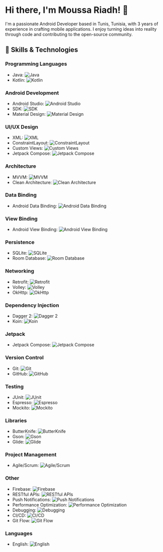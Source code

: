 # Hi there, I'm Moussa Riadh! 👋

I'm a passionate Android Developer based in Tunis, Tunisia, with 3 years of experience in crafting mobile applications. I enjoy turning ideas into reality through code and contributing to the open-source community.

## 🔧 Skills & Technologies

### Programming Languages
- Java: ![Java](https://img.shields.io/badge/Java-Expert-orange?style=for-the-badge&logo=java)
- Kotlin: ![Kotlin](https://img.shields.io/badge/Kotlin-Advanced-green?style=for-the-badge&logo=kotlin)

### Android Development
- Android Studio: ![Android Studio](https://img.shields.io/badge/Android%20Studio-Expert-blue?style=for-the-badge&logo=android)
- SDK: ![SDK](https://img.shields.io/badge/SDK-Expert-blue?style=for-the-badge&logo=android)
- Material Design: ![Material Design](https://img.shields.io/badge/Material%20Design-Advanced-green?style=for-the-badge&logo=material-design)

### UI/UX Design
- XML: ![XML](https://img.shields.io/badge/XML-Expert-orange?style=for-the-badge&logo=xml)
- ConstraintLayout: ![ConstraintLayout](https://img.shields.io/badge/ConstraintLayout-Advanced-green?style=for-the-badge&logo=android)
- Custom Views: ![Custom Views](https://img.shields.io/badge/Custom%20Views-Advanced-green?style=for-the-badge&logo=android)
- Jetpack Compose: ![Jetpack Compose](https://img.shields.io/badge/Jetpack%20Compose-Beginner-lightgrey?style=for-the-badge&logo=android)

### Architecture
- MVVM: ![MVVM](https://img.shields.io/badge/MVVM-Expert-orange?style=for-the-badge&logo=android)
- Clean Architecture: ![Clean Architecture](https://img.shields.io/badge/Clean%20Architecture-Advanced-green?style=for-the-badge&logo=android)

### Data Binding
- Android Data Binding: ![Android Data Binding](https://img.shields.io/badge/Android%20Data%20Binding-Advanced-green?style=for-the-badge&logo=android)

### View Binding
- Android View Binding: ![Android View Binding](https://img.shields.io/badge/Android%20View%20Binding-Advanced-green?style=for-the-badge&logo=android)

### Persistence
- SQLite: ![SQLite](https://img.shields.io/badge/SQLite-Expert-orange?style=for-the-badge&logo=android)
- Room Database: ![Room Database](https://img.shields.io/badge/Room%20Database-Advanced-green?style=for-the-badge&logo=android)

### Networking
- Retrofit: ![Retrofit](https://img.shields.io/badge/Retrofit-Expert-orange?style=for-the-badge&logo=android)
- Volley: ![Volley](https://img.shields.io/badge/Volley-Advanced-green?style=for-the-badge&logo=android)
- OkHttp: ![OkHttp](https://img.shields.io/badge/OkHttp-Advanced-green?style=for-the-badge&logo=android)

### Dependency Injection
- Dagger 2: ![Dagger 2](https://img.shields.io/badge/Dagger%202-Expert-orange?style=for-the-badge&logo=android)
- Koin: ![Koin](https://img.shields.io/badge/Koin-Advanced-green?style=for-the-badge&logo=android)

### Jetpack
- Jetpack Compose: ![Jetpack Compose](https://img.shields.io/badge/Jetpack%20Compose-Beginner-lightgrey?style=for-the-badge&logo=android)

### Version Control
- Git: ![Git](https://img.shields.io/badge/Git-Expert-orange?style=for-the-badge&logo=git)
- GitHub: ![GitHub](https://img.shields.io/badge/GitHub-Expert-orange?style=for-the-badge&logo=github)

### Testing
- JUnit: ![JUnit](https://img.shields.io/badge/JUnit-Advanced-green?style=for-the-badge&logo=android)
- Espresso: ![Espresso](https://img.shields.io/badge/Espresso-Advanced-green?style=for-the-badge&logo=android)
- Mockito: ![Mockito](https://img.shields.io/badge/Mockito-Advanced-green?style=for-the-badge&logo=android)

### Libraries
- ButterKnife: ![ButterKnife](https://img.shields.io/badge/ButterKnife-Advanced-green?style=for-the-badge&logo=android)
- Gson: ![Gson](https://img.shields.io/badge/Gson-Advanced-green?style=for-the-badge&logo=android)
- Glide: ![Glide](https://img.shields.io/badge/Glide-Advanced-green?style=for-the-badge&logo=android)

### Project Management
- Agile/Scrum: ![Agile/Scrum](https://img.shields.io/badge/Agile/Scrum-Expert-orange?style=for-the-badge&logo=android)

### Other
- Firebase: ![Firebase](https://img.shields.io/badge/Firebase-Advanced-green?style=for-the-badge&logo=android)
- RESTful APIs: ![RESTful APIs](https://img.shields.io/badge/RESTful%20APIs-Advanced-green?style=for-the-badge&logo=android)
- Push Notifications: ![Push Notifications](https://img.shields.io/badge/Push%20Notifications-Advanced-green?style=for-the-badge&logo=android)
- Performance Optimization: ![Performance Optimization](https://img.shields.io/badge/Performance%20Optimization-Advanced-green?style=for-the-badge&logo=android)
- Debugging: ![Debugging](https://img.shields.io/badge/Debugging-Advanced-green?style=for-the-badge&logo=android)
- CI/CD: ![CI/CD](https://img.shields.io/badge/CI/CD-Advanced-green?style=for-the-badge&logo=android)
- Git Flow: ![Git Flow](https://img.shields.io/badge/Git%20Flow-Advanced-green?style=for-the-badge&logo=android)

### Languages
- English: ![English](https://img.shields.io/badge/English-Fluent-brightgreen?style=for-the-badge&logo=android)

